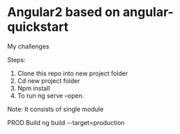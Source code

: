 # Angular2 based on angular-quickstart
My challenges

Steps:
1.	Clone this repo into new project folder 
2.	Cd new project folder
3.	Npm install
4.	To run ng serve –open.

Note:
It consists of single module

PROD Build
ng build --target=production